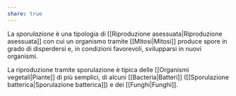 ```yaml
---
share: true
---
```


La *sporulazione* è una tipologia di [[Riproduzione asessuata|Riproduzione asessuata]] con cui un organismo tramite [[Mitosi|Mitosi]] produce spore in grado di disperdersi e, in condizioni favorevoli, svilupparsi in nuovi organismi.

La riproduzione tramite sporulazione è tipica delle [[Organismi vegetali|Piante]] di più semplici, di alcuni [[Bacteria|Batteri]] ([[Sporulazione batterica|Sporulazione batterica]]) e dei [[Funghi|Funghi]].
